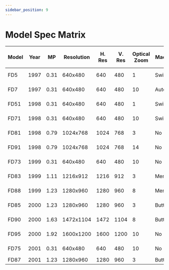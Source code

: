 ```yaml
---
sidebar_position: 9
---
```


# Model Spec Matrix

| Model | Year | MP | Resolution | H. Res | V. Res | Optical Zoom | Macro | Focal Length Min. | Focal Length Max | Max Aperture | Manual Focus | Picture Effects | Program AE | Pics/Disk | MS Slot | Viewfinder | SteadyShot | Multi-Mode | Thread Size | Sensor Size | Battery | Manual |
|-------|------|----|------------|--------|--------|--------------|-------|-------------------|------------------|--------------|--------------|----------------|------------|-----------|---------|------------|------------|------------|-------------|-------------|---------|--------|
| FD5   | 1997 | 0.31 | 640x480 | 640 | 480 | 1 | Switch | 47 | 47 | f2.0 | No | No | No | 30 | No | No | No | No | 0 | 1/4 | NP-F550 | [Manual](https://www.sony.com/electronics/support/res/manuals/W000/W0007209M.pdf) |
| FD7   | 1997 | 0.31 | 640x480 | 640 | 480 | 10 | Auto | 40 | 400 | f1.8-2.9 | Yes | Yes | Yes | 30 | No | No | No | No | 0 | 1/4 | NP-F550 | [Manual](https://www.sony.com/electronics/support/res/manuals/W000/W0007209M.pdf) |
| FD51  | 1998 | 0.31 | 640x480 | 640 | 480 | 1 | Switch | 47 | 47 | f2.0 | No | Yes | No | 30 | No | No | No | No | 0 | 1/4 | NP-F550 | [Manual](https://www.sony.com/electronics/support/res/manuals/W000/W0007208M.pdf) |
| FD71  | 1998 | 0.31 | 640x480 | 640 | 480 | 10 | Switch | 40 | 400 | f1.8-2.9 | Yes | Yes | Yes | 30 | No | No | No | Yes | 37 | 1/4 | NP-F550 | [Manual](https://www.sony.com/electronics/support/res/manuals/W000/W0007210M.pdf) |
| FD81  | 1998 | 0.79 | 1024x768 | 1024 | 768 | 3 | No | 37 | 111 | f2.0-2.1 | Yes | Yes | Yes | 10 | No | No | No | No | 37 | 1/3 | NP-F550 | [Manual](https://www.sony.com/electronics/support/res/manuals/W000/W0007219M.pdf) |
| FD91  | 1998 | 0.79 | 1024x768 | 1024 | 768 | 14 | No | 37 | 518 | f1.8-3.2 | Yes | No | Yes | 10 | No | Yes | Yes | No | 52 | 1/3 | NP-F550 | [Manual](https://www.sony.com/electronics/support/res/manuals/W000/W0007229M.pdf) |
| FD73  | 1999 | 0.31 | 640x480 | 640 | 480 | 10 | No | 40 | 400 | f1.8-2.9 | No | Yes | Yes | 30 | No | No | No | Yes | 37 | 1/4 | NP-F550 | [Manual](https://www.sony.com/electronics/support/res/manuals/W000/W0007212M.pdf) |
| FD83  | 1999 | 1.11 | 1216x912 | 1216 | 912 | 3 | Menu | 37 | 111 | f2.0-2.1 | Yes | Yes | Yes | 8 | No | No | No | No | 37 | 1/3 | NP-F550 | [Manual](https://www.sony.com/electronics/support/res/manuals/W000/W0007221M.pdf) |
| FD88  | 1999 | 1.23 | 1280x960 | 1280 | 960 | 8 | Menu | 41 | 328 | f2.8-3.0 | Yes | Yes | Yes | 6 | No | No | No | No | 37 | 1/3.6 | NP-F550 | [Manual](https://www.sony.com/electronics/support/res/manuals/W000/W0007221M.pdf) |
| FD85  | 2000 | 1.23 | 1280x960 | 1280 | 960 | 3 | Button | 39 | 117 | f2.8-2.9 | No | Yes | Yes | 6 | Adapter | No | No | No | 37 | 1/2.7 | NP-F550 | [Manual](https://www.sony.com/electronics/support/res/manuals/W000/W0007222M.pdf) |
| FD90  | 2000 | 1.63 | 1472x1104 | 1472 | 1104 | 8 | Button | 41 | 328 | f2.8-3.0 | Yes | Yes | Yes | 5 | Adapter | No | No | No | 37 | 1/3.6 | NP-F550 | [Manual](https://www.sony.com/electronics/support/res/manuals/W000/W0007222M.pdf) |
| FD95  | 2000 | 1.92 | 1600x1200 | 1600 | 1200 | 10 | No | 39 | 390 | f2.8 | Yes | Yes | Yes | 4 | Adapter | Yes | Yes | No | 52 | 1/2.7 | NP-F550 | [Manual](https://www.sony.com/electronics/support/res/manuals/W000/W0007232M.pdf) |
| FD75  | 2001 | 0.31 | 640x480 | 640 | 480 | 10 | No | 40 | 400 | f1.8-2.9 | No | Yes | Yes | 30 | No | No | No | Yes | 37 | 1/4 | NP-F550 | [Manual](https://www.sony.com/electronics/support/res/manuals/3066/30665441M.pdf) |
| FD87  | 2001 | 1.23 | 1280x960 | 1280 | 960 | 3 | Button | 39 | 117 | f2.8-2.9 | Yes | Yes 